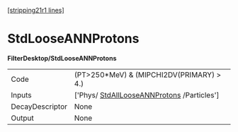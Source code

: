 [[stripping21r1 lines]](./stripping21r1-index)

# StdLooseANNProtons

**FilterDesktop/StdLooseANNProtons**

|                 |                                                                                       |
|-----------------|---------------------------------------------------------------------------------------|
| Code            | (PT\>250\*MeV) & (MIPCHI2DV(PRIMARY) \> 4.)                                           |
| Inputs          | ['Phys/ [StdAllLooseANNProtons](./stripping21r1-stdalllooseannprotons) /Particles'] |
| DecayDescriptor | None                                                                                  |
| Output          | None                                                                                  |
